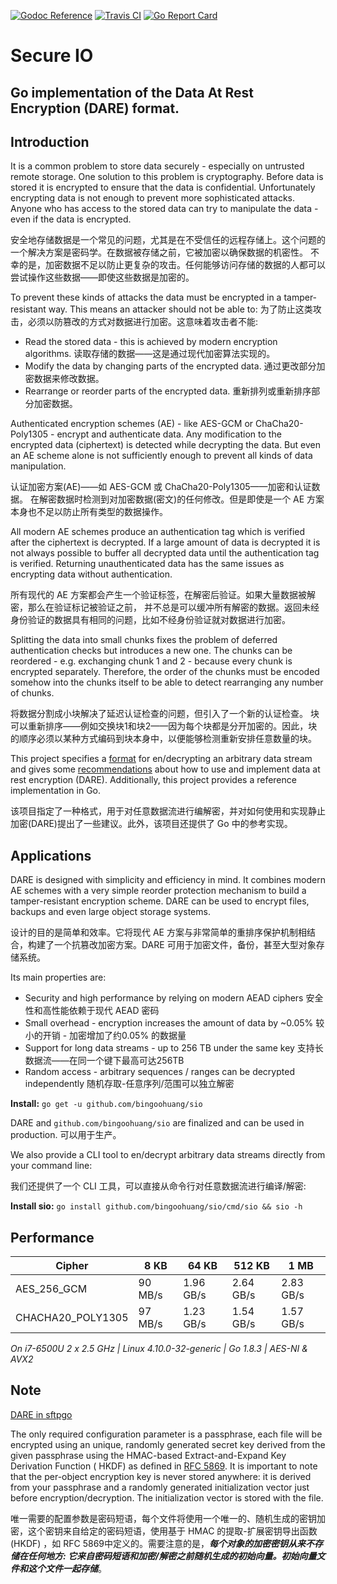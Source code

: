 [![Godoc Reference](https://godoc.org/github.com/bingoohuang/sio?status.svg)](https://godoc.org/github.com/bingoohuang/sio)
[![Travis CI](https://travis-ci.org/bingoohuang/sio.svg?branch=master)](https://travis-ci.org/bingoohuang/sio)
[![Go Report Card](https://goreportcard.com/badge/bingoohuang/sio)](https://goreportcard.com/report/bingoohuang/sio)

# Secure IO

## Go implementation of the Data At Rest Encryption (DARE) format.

## Introduction

It is a common problem to store data securely - especially on untrusted remote storage. One solution to this problem is
cryptography. Before data is stored it is encrypted to ensure that the data is confidential. Unfortunately encrypting
data is not enough to prevent more sophisticated attacks. Anyone who has access to the stored data can try to manipulate
the data - even if the data is encrypted.

安全地存储数据是一个常见的问题，尤其是在不受信任的远程存储上。这个问题的一个解决方案是密码学。在数据被存储之前，它被加密以确保数据的机密性。
不幸的是，加密数据不足以防止更复杂的攻击。任何能够访问存储的数据的人都可以尝试操作这些数据——即使这些数据是加密的。

To prevent these kinds of attacks the data must be encrypted in a tamper-resistant way. This means an attacker should
not be able to:
为了防止这类攻击，必须以防篡改的方式对数据进行加密。这意味着攻击者不能:

- Read the stored data - this is achieved by modern encryption algorithms. 读取存储的数据——这是通过现代加密算法实现的。
- Modify the data by changing parts of the encrypted data. 通过更改部分加密数据来修改数据。
- Rearrange or reorder parts of the encrypted data. 重新排列或重新排序部分加密数据。

Authenticated encryption schemes (AE) - like AES-GCM or ChaCha20-Poly1305 - encrypt and authenticate data. Any
modification to the encrypted data (ciphertext) is detected while decrypting the data. But even an AE scheme alone is
not sufficiently enough to prevent all kinds of data manipulation.

认证加密方案(AE)——如 AES-GCM 或 ChaCha20-Poly1305——加密和认证数据。 在解密数据时检测到对加密数据(密文)的任何修改。但是即使是一个 AE 方案本身也不足以防止所有类型的数据操作。

All modern AE schemes produce an authentication tag which is verified after the ciphertext is decrypted. If a large
amount of data is decrypted it is not always possible to buffer all decrypted data until the authentication tag is
verified. Returning unauthenticated data has the same issues as encrypting data without authentication.

所有现代的 AE 方案都会产生一个验证标签，在解密后验证。如果大量数据被解密，那么在验证标记被验证之前， 并不总是可以缓冲所有解密的数据。返回未经身份验证的数据具有相同的问题，比如不经身份验证就对数据进行加密。

Splitting the data into small chunks fixes the problem of deferred authentication checks but introduces a new one. The
chunks can be reordered - e.g. exchanging chunk 1 and 2 - because every chunk is encrypted separately. Therefore, the
order of the chunks must be encoded somehow into the chunks itself to be able to detect rearranging any number of
chunks.

将数据分割成小块解决了延迟认证检查的问题，但引入了一个新的认证检查。 块可以重新排序——例如交换块1和块2——因为每个块都是分开加密的。因此，块的顺序必须以某种方式编码到块本身中，以便能够检测重新安排任意数量的块。

This project specifies a [format](https://github.com/bingoohuang/sio/blob/master/DARE.md) for en/decrypting an arbitrary
data stream and gives some [recommendations](https://github.com/bingoohuang/sio/blob/master/DARE.md#appendices)
about how to use and implement data at rest encryption (DARE). Additionally, this project provides a reference
implementation in Go.

该项目指定了一种格式，用于对任意数据流进行编解密，并对如何使用和实现静止加密(DARE)提出了一些建议。此外，该项目还提供了 Go 中的参考实现。

## Applications

DARE is designed with simplicity and efficiency in mind. It combines modern AE schemes with a very simple reorder
protection mechanism to build a tamper-resistant encryption scheme. DARE can be used to encrypt files, backups and even
large object storage systems.

设计的目的是简单和效率。它将现代 AE 方案与非常简单的重排序保护机制相结合，构建了一个抗篡改加密方案。DARE 可用于加密文件，备份，甚至大型对象存储系统。

Its main properties are:

- Security and high performance by relying on modern AEAD ciphers 安全性和高性能依赖于现代 AEAD 密码
- Small overhead - encryption increases the amount of data by ~0.05% 较小的开销 - 加密增加了约0.05% 的数据量
- Support for long data streams - up to 256 TB under the same key 支持长数据流——在同一个键下最高可达256TB
- Random access - arbitrary sequences / ranges can be decrypted independently 随机存取-任意序列/范围可以独立解密

**Install:** `go get -u github.com/bingoohuang/sio`

DARE and `github.com/bingoohuang/sio` are finalized and can be used in production. 可以用于生产。

We also provide a CLI tool to en/decrypt arbitrary data streams directly from your command line:

我们还提供了一个 CLI 工具，可以直接从命令行对任意数据流进行编译/解密:

**Install sio:** `go install github.com/bingoohuang/sio/cmd/sio && sio -h`

## Performance

Cipher            |   8 KB   |   64 KB   |   512 KB  |  1 MB
----------------- | -------- | --------- | --------- | --------
AES_256_GCM       |  90 MB/s | 1.96 GB/s | 2.64 GB/s | 2.83 GB/s
CHACHA20_POLY1305 |  97 MB/s | 1.23 GB/s | 1.54 GB/s | 1.57 GB/s

*On i7-6500U 2 x 2.5 GHz | Linux 4.10.0-32-generic | Go 1.8.3 | AES-NI & AVX2*

## Note

[DARE in sftpgo](https://github.com/drakkan/sftpgo/blob/main/docs/dare.md)

The only required configuration parameter is a passphrase, each file will be encrypted using an unique, randomly
generated secret key derived from the given passphrase using the HMAC-based Extract-and-Expand Key Derivation Function (
HKDF) as defined in [RFC 5869](http://tools.ietf.org/html/rfc5869). It is important to note that the per-object
encryption key is never stored anywhere: it is derived from your passphrase and a randomly generated initialization
vector just before encryption/decryption. The initialization vector is stored with the file.

唯一需要的配置参数是密码短语，每个文件将使用一个唯一的、随机生成的密钥加密，这个密钥来自给定的密码短语，使用基于 HMAC 的提取-扩展密钥导出函数(HKDF) ，如 RFC
5869中定义的。需要注意的是，***每个对象的加密密钥从来不存储在任何地方: 它来自密码短语和加密/解密之前随机生成的初始向量。初始向量文件和这个文件一起存储***。
